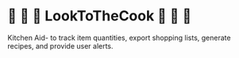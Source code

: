 # :pizza: :hamburger: :doughnut: LookToTheCook :doughnut: :hamburger: :pizza:
Kitchen Aid- to track item quantities, export shopping lists, generate recipes, and provide user alerts.